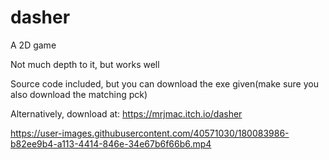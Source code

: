 # dasher

A 2D game

Not much depth to it, but works well

Source code included, but you can download the exe given(make sure you also download the matching pck)

Alternatively, download at: https://mrjmac.itch.io/dasher

https://user-images.githubusercontent.com/40571030/180083986-b82ee9b4-a113-4414-846e-34e67b6f66b6.mp4

